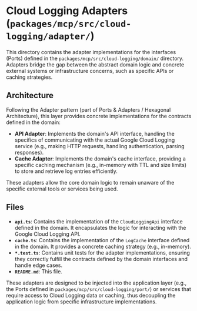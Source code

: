 # Cloud Logging Adapters (`packages/mcp/src/cloud-logging/adapter/`)

This directory contains the adapter implementations for the interfaces (Ports) defined in the `packages/mcp/src/cloud-logging/domain/` directory. Adapters bridge the gap between the abstract domain logic and concrete external systems or infrastructure concerns, such as specific APIs or caching strategies.

## Architecture

Following the Adapter pattern (part of Ports & Adapters / Hexagonal Architecture), this layer provides concrete implementations for the contracts defined in the domain:

-   **API Adapter**: Implements the domain's API interface, handling the specifics of communicating with the actual Google Cloud Logging service (e.g., making HTTP requests, handling authentication, parsing responses).
-   **Cache Adapter**: Implements the domain's cache interface, providing a specific caching mechanism (e.g., in-memory with TTL and size limits) to store and retrieve log entries efficiently.

These adapters allow the core domain logic to remain unaware of the specific external tools or services being used.

## Files

-   **`api.ts`**: Contains the implementation of the `CloudLoggingApi` interface defined in the domain. It encapsulates the logic for interacting with the Google Cloud Logging API.
-   **`cache.ts`**: Contains the implementation of the `LogCache` interface defined in the domain. It provides a concrete caching strategy (e.g., in-memory).
-   **`*.test.ts`**: Contains unit tests for the adapter implementations, ensuring they correctly fulfill the contracts defined by the domain interfaces and handle edge cases.
-   **`README.md`**: This file.

These adapters are designed to be injected into the application layer (e.g., the Ports defined in `packages/mcp/src/cloud-logging/port/`) or services that require access to Cloud Logging data or caching, thus decoupling the application logic from specific infrastructure implementations.